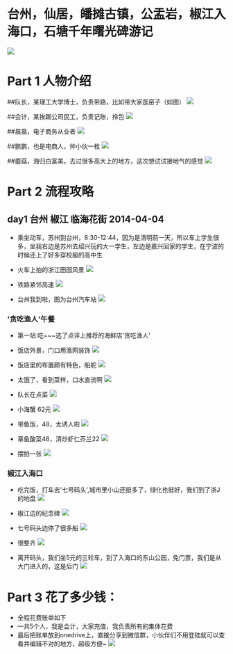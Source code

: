 # 台州，仙居，皤摊古镇，公盂岩，椒江入海口，石塘千年曙光碑游记
![](https://farm8.staticflickr.com/7053/13800983983_6d91f3ed38_b.jpg)



# Part 1 人物介绍
##队长，某理工大学博士，负责带路，比如带大家逛窑子（如图）
![](https://farm4.staticflickr.com/3768/13801074234_805e4c5cdd_b.jpg)


##会计，某挨踢公司民工，负责记账，拎包
![](https://farm3.staticflickr.com/2935/13801530434_a069426dbe_b.jpg)


##晨晨，电子商务从业者
![](https://farm6.staticflickr.com/5256/13824431455_8db2da0d19_b.jpg)


##鹏鹏，也是电商人，帅小伙一枚
![](https://farm4.staticflickr.com/3802/13824454843_3ca196a981_b.jpg)


##蘑菇，海归白富美，去过很多高大上的地方，这次想试试接地气的感觉
![](https://farm8.staticflickr.com/7432/13824459673_35119a2d42_b.jpg)



# Part 2 流程攻略


## day1 台州 椒江 临海花街 2014-04-04
- 乘坐动车，苏州到台州，8:30-12:44，因为是清明前一天，所以车上学生很多，坐我右边是苏州去绍兴玩的大一学生，左边是嘉兴回家的学生，在宁波的时候还上了好多穿校服的高中生


- 火车上拍的浙江田园风景
![](https://farm8.staticflickr.com/7190/13798702133_de6d58ab55_b.jpg)


- 铁路紧邻高速
![](https://farm4.staticflickr.com/3801/13799020004_55d4da8db2_b.jpg)


- 台州我到啦，图为台州汽车站
![](https://farm8.staticflickr.com/7044/13798706595_90752bb328_b.jpg)



### '贪吃渔人'午餐
- 第一站:吃~~~选了点评上推荐的海鲜店'贪吃渔人'
- 饭店外景，门口用渔网装饰
![](https://farm4.staticflickr.com/3793/13799087004_f786c796d0_b.jpg)


- 饭店里的布置颇有特色，船舵
![](https://farm8.staticflickr.com/7248/13799404094_05b5f607b4_c.jpg)


- 太饿了，看到菜样，口水直流啊
![](https://farm3.staticflickr.com/2841/13798743225_70b75fecea_b.jpg)


- 队长在点菜
![](https://farm8.staticflickr.com/7212/13798751875_3e61185510_b.jpg)


- 小海蟹 62元
![](https://farm6.staticflickr.com/5563/13798936593_0f1187fdeb_c.jpg)


- 带鱼饭，48，太诱人啦
![](https://farm8.staticflickr.com/7365/13798811413_1ee2c2e3bc_b.jpg)


- 章鱼酸菜48，清炒虾仁芥兰22
![](https://farm4.staticflickr.com/3749/13798835513_2e2a646b29_b.jpg)


- 摆拍一张
![](https://farm6.staticflickr.com/5250/13798811365_0055056e77_b.jpg)



### 椒江入海口
- 吃完饭，打车去'七号码头',城市里小山还挺多了，绿化也挺好，我们到了浙J的地盘
![](https://farm8.staticflickr.com/7187/13799799165_e627bc17b3_b.jpg)


- 椒江边的纪念碑
![](https://farm8.staticflickr.com/7038/13799169324_b45e54d944_b.jpg)


- 七号码头边停了很多船
![](https://farm8.staticflickr.com/7455/13798849843_9461563c11_b.jpg)


- 很整齐
![](https://farm3.staticflickr.com/2820/13798851323_0ace353f41_b.jpg)


- 离开码头，我们坐5元的三轮车，到了入海口的东山公园，免门票，我们是从大门进入的，这是后门
![](https://farm8.staticflickr.com/7085/13798892103_9ff4869511_b.jpg)


# Part 3 花了多少钱：
- 全程花费账单如下
- 一共5个人，我是会计，大家充值，我负责所有的集体花费
- 最后把账单放到onedrive上，直接分享到微信群，小伙伴们不用登陆就可以查看并编辑不对的地方，超级方便~
![](https://farm8.staticflickr.com/7456/13825248964_302d993198_o.png)